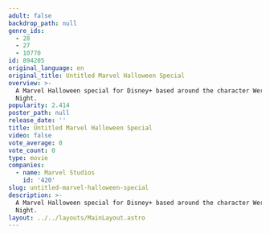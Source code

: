 ```yaml
---
adult: false
backdrop_path: null
genre_ids:
  - 28
  - 27
  - 10770
id: 894205
original_language: en
original_title: Untitled Marvel Halloween Special
overview: >-
  A Marvel Halloween special for Disney+ based around the character Werewolf by
  Night.
popularity: 2.414
poster_path: null
release_date: ''
title: Untitled Marvel Halloween Special
video: false
vote_average: 0
vote_count: 0
type: movie
companies:
  - name: Marvel Studios
    id: '420'
slug: untitled-marvel-halloween-special
description: >-
  A Marvel Halloween special for Disney+ based around the character Werewolf by
  Night.
layout: ../../layouts/MainLayout.astro
---
```


